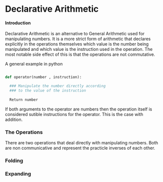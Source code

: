 # Declarative Arithmetic

#### Introduction

Declarative Arithmetic is an alternative to General Arithmetic used for manipulating numbers. It is a more strict form of arithmetic that declares explicitly in the operations themselves which value is the number being manipulated and which value is the instruction used in the operation. The most notable side effect of this is that the operations are not commutative.

A general example in python
```python

def operator(number , instruction):

  ### Manipulate the number directly according
  ### to the value of the instruction
  
  Return number
```

If both arguments to the operator are numbers then the operation itself is considered sutible instructions for the operator. This is the case with addition.

### The Operations

There are two operations that deal directly with manipulating numbers. Both are non communicative and represent the practicle inverses of each other.

### Folding

### Expanding
